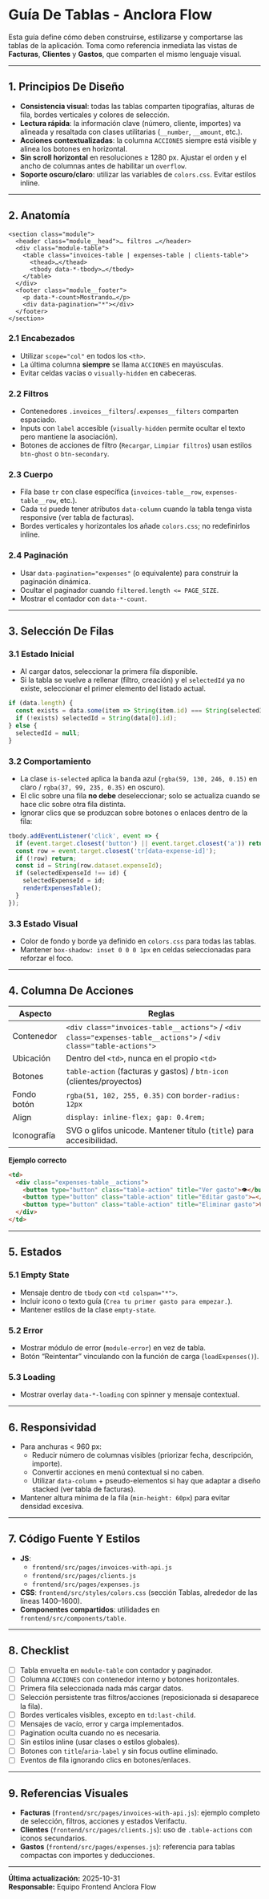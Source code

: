 # Guía De Tablas - Anclora Flow

Esta guía define cómo deben construirse, estilizarse y comportarse las tablas de la aplicación. Toma como referencia inmediata las vistas de **Facturas**, **Clientes** y **Gastos**, que comparten el mismo lenguaje visual.

---

## 1. Principios De Diseño

- **Consistencia visual**: todas las tablas comparten tipografías, alturas de fila, bordes verticales y colores de selección.
- **Lectura rápida**: la información clave (número, cliente, importes) va alineada y resaltada con clases utilitarias (`__number`, `__amount`, etc.).
- **Acciones contextualizadas**: la columna `ACCIONES` siempre está visible y alinea los botones en horizontal.
- **Sin scroll horizontal** en resoluciones ≥ 1280 px. Ajustar el orden y el ancho de columnas antes de habilitar un `overflow`.
- **Soporte oscuro/claro**: utilizar las variables de `colors.css`. Evitar estilos inline.

---

## 2. Anatomía

```
<section class="module">
  <header class="module__head">… filtros …</header>
  <div class="module-table">
    <table class="invoices-table | expenses-table | clients-table">
      <thead>…</thead>
      <tbody data-*-tbody>…</tbody>
    </table>
  </div>
  <footer class="module__footer">
    <p data-*-count>Mostrando…</p>
    <div data-pagination="*"></div>
  </footer>
</section>
```

### 2.1 Encabezados

- Utilizar `scope="col"` en todos los `<th>`.
- La última columna **siempre** se llama `ACCIONES` en mayúsculas.
- Evitar celdas vacías o `visually-hidden` en cabeceras.

### 2.2 Filtros

- Contenedores `.invoices__filters`/`.expenses__filters` comparten espaciado.
- Inputs con `label` accesible (`visually-hidden` permite ocultar el texto pero mantiene la asociación).
- Botones de acciones de filtro (`Recargar`, `Limpiar filtros`) usan estilos `btn-ghost` o `btn-secondary`.

### 2.3 Cuerpo

- Fila base `tr` con clase específica (`invoices-table__row`, `expenses-table__row`, etc.).
- Cada `td` puede tener atributos `data-column` cuando la tabla tenga vista responsive (ver tabla de facturas).
- Bordes verticales y horizontales los añade `colors.css`; no redefinirlos inline.

### 2.4 Paginación

- Usar `data-pagination="expenses"` (o equivalente) para construir la paginación dinámica.
- Ocultar el paginador cuando `filtered.length <= PAGE_SIZE`.
- Mostrar el contador con `data-*-count`.

---

## 3. Selección De Filas

### 3.1 Estado Inicial

- Al cargar datos, seleccionar la primera fila disponible.
- Si la tabla se vuelve a rellenar (filtro, creación) y el `selectedId` ya no existe, seleccionar el primer elemento del listado actual.

```javascript
if (data.length) {
  const exists = data.some(item => String(item.id) === String(selectedId));
  if (!exists) selectedId = String(data[0].id);
} else {
  selectedId = null;
}
```

### 3.2 Comportamiento

- La clase `is-selected` aplica la banda azul (`rgba(59, 130, 246, 0.15)` en claro / `rgba(37, 99, 235, 0.35)` en oscuro).
- El clic sobre una fila **no debe** deseleccionar; solo se actualiza cuando se hace clic sobre otra fila distinta.
- Ignorar clics que se produzcan sobre botones o enlaces dentro de la fila:

```javascript
tbody.addEventListener('click', event => {
  if (event.target.closest('button') || event.target.closest('a')) return;
  const row = event.target.closest('tr[data-expense-id]');
  if (!row) return;
  const id = String(row.dataset.expenseId);
  if (selectedExpenseId !== id) {
    selectedExpenseId = id;
    renderExpensesTable();
  }
});
```

### 3.3 Estado Visual

- Color de fondo y borde ya definido en `colors.css` para todas las tablas.
- Mantener `box-shadow: inset 0 0 0 1px` en celdas seleccionadas para reforzar el foco.

---

## 4. Columna De Acciones

| Aspecto              | Reglas                                                                                      |
|----------------------|---------------------------------------------------------------------------------------------|
| Contenedor           | `<div class="invoices-table__actions">` / `<div class="expenses-table__actions">` / `<div class="table-actions">` |
| Ubicación            | Dentro del `<td>`, nunca en el propio `<td>`                                                 |
| Botones              | `table-action` (facturas y gastos) / `btn-icon` (clientes/proyectos)                         |
| Fondo botón          | `rgba(51, 102, 255, 0.35)` con `border-radius: 12px`                                         |
| Align                | `display: inline-flex; gap: 0.4rem;`                                                         |
| Iconografía          | SVG o glifos unicode. Mantener título (`title`) para accesibilidad.                         |

**Ejemplo correcto**

```html
<td>
  <div class="expenses-table__actions">
    <button type="button" class="table-action" title="Ver gasto">👁️</button>
    <button type="button" class="table-action" title="Editar gasto">✏️</button>
    <button type="button" class="table-action" title="Eliminar gasto">🗑️</button>
  </div>
</td>
```

---

## 5. Estados

### 5.1 Empty State

- Mensaje dentro de `tbody` con `<td colspan="*">`.
- Incluir icono o texto guía (`Crea tu primer gasto para empezar.`).
- Mantener estilos de la clase `empty-state`.

### 5.2 Error

- Mostrar módulo de error (`module-error`) en vez de tabla.
- Botón “Reintentar” vinculando con la función de carga (`loadExpenses()`).

### 5.3 Loading

- Mostrar overlay `data-*-loading` con spinner y mensaje contextual.

---

## 6. Responsividad

- Para anchuras < 960 px:
  - Reducir número de columnas visibles (priorizar fecha, descripción, importe).
  - Convertir acciones en menú contextual si no caben.
  - Utilizar `data-column` + pseudo-elementos si hay que adaptar a diseño stacked (ver tabla de facturas).
- Mantener altura mínima de la fila (`min-height: 60px`) para evitar densidad excesiva.

---

## 7. Código Fuente Y Estilos

- **JS**:
  - `frontend/src/pages/invoices-with-api.js`
  - `frontend/src/pages/clients.js`
  - `frontend/src/pages/expenses.js`
- **CSS**: `frontend/src/styles/colors.css` (sección Tablas, alrededor de las líneas 1400–1600).
- **Componentes compartidos**: utilidades en `frontend/src/components/table`.

---

## 8. Checklist

- [ ] Tabla envuelta en `module-table` con contador y paginador.
- [ ] Columna `ACCIONES` con contenedor interno y botones horizontales.
- [ ] Primera fila seleccionada nada más cargar datos.
- [ ] Selección persistente tras filtros/acciones (reposicionada si desaparece la fila).
- [ ] Bordes verticales visibles, excepto en `td:last-child`.
- [ ] Mensajes de vacío, error y carga implementados.
- [ ] Pagination oculta cuando no es necesaria.
- [ ] Sin estilos inline (usar clases o estilos globales).
- [ ] Botones con `title`/`aria-label` y sin focus outline eliminado.
- [ ] Eventos de fila ignorando clics en botones/enlaces.

---

## 9. Referencias Visuales

- **Facturas** (`frontend/src/pages/invoices-with-api.js`): ejemplo completo de selección, filtros, acciones y estados Verifactu.
- **Clientes** (`frontend/src/pages/clients.js`): uso de `.table-actions` con iconos secundarios.
- **Gastos** (`frontend/src/pages/expenses.js`): referencia para tablas compactas con importes y deducciones.

---

**Última actualización:** 2025-10-31  
**Responsable:** Equipo Frontend Anclora Flow
